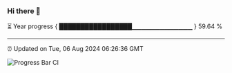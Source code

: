 ### Hi there 👋

⏳ Year progress { █████████████████▁▁▁▁▁▁▁▁▁▁▁▁▁ } 59.64 %

---

⏰ Updated on Tue, 06 Aug 2024 06:26:36 GMT

![Progress Bar CI](https://github.com/liununu/liununu/workflows/Progress%20Bar%20CI/badge.svg)
